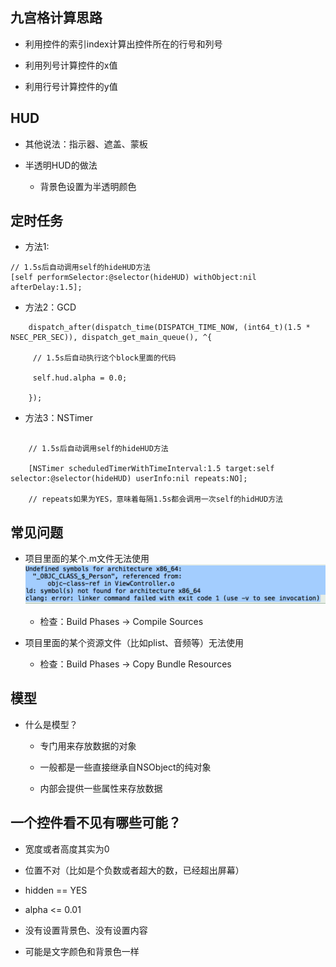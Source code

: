 ## 九宫格计算思路

* 利用控件的索引index计算出控件所在的行号和列号

* 利用列号计算控件的x值

* 利用行号计算控件的y值


## HUD

* 其他说法：指示器、遮盖、蒙板

* 半透明HUD的做法

  * 背景色设置为半透明颜色


## 定时任务

* 方法1:

```objc
// 1.5s后自动调用self的hideHUD方法
[self performSelector:@selector(hideHUD) withObject:nil afterDelay:1.5];

```

* 方法2：GCD


```objc
    dispatch_after(dispatch_time(DISPATCH_TIME_NOW, (int64_t)(1.5 * NSEC_PER_SEC)), dispatch_get_main_queue(), ^{

     // 1.5s后自动执行这个block里面的代码

     self.hud.alpha = 0.0;

    });
```

* 方法3：NSTimer

```objc

    // 1.5s后自动调用self的hideHUD方法

    [NSTimer scheduledTimerWithTimeInterval:1.5 target:self selector:@selector(hideHUD) userInfo:nil repeats:NO];

    // repeats如果为YES，意味着每隔1.5s都会调用一次self的hidHUD方法
```

## 常见问题

* 项目里面的某个.m文件无法使用
![](/assets/Snip20161123_1.png)

  * 检查：Build Phases -&gt; Compile Sources

* 项目里面的某个资源文件（比如plist、音频等）无法使用

  * 检查：Build Phases -&gt; Copy Bundle Resources


## 模型

* 什么是模型？

  * 专门用来存放数据的对象

  * 一般都是一些直接继承自NSObject的纯对象

  * 内部会提供一些属性来存放数据



## 一个控件看不见有哪些可能？

* 宽度或者高度其实为0

* 位置不对（比如是个负数或者超大的数，已经超出屏幕）

* hidden == YES

* alpha &lt;= 0.01

* 没有设置背景色、没有设置内容

* 可能是文字颜色和背景色一样


